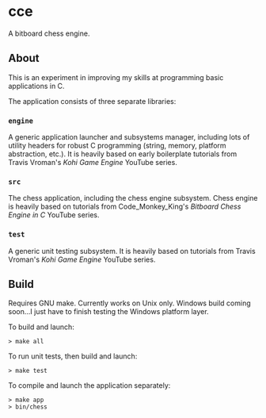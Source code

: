# cce
A bitboard chess engine.

## About

This is an experiment in improving my skills at programming basic applications in C.

The application consists of three separate libraries: 
### `engine` 
A generic application launcher and subsystems manager, including lots of utility headers for robust C programming (string, memory, platform abstraction, etc.). It is heavily based on early boilerplate tutorials from Travis Vroman's *Kohi Game Engine* YouTube series.
### `src`
The chess application, including the chess engine subsystem. Chess engine is heavily based on tutorials from Code_Monkey_King's *Bitboard Chess Engine in C* YouTube series.
### `test`
A generic unit testing subsystem. It is heavily based on tutorials from Travis Vroman's *Kohi Game Engine* YouTube series.


## Build

Requires GNU make. Currently works on Unix only. Windows build coming soon...I just have to finish testing the Windows platform layer.

To build and launch: 
```
> make all
```
To run unit tests, then build and launch:
```
> make test
```
To compile and launch the application separately:
```
> make app
> bin/chess
```
